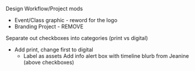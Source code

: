 Design Workflow/Project mods
- Event/Class graphic - reword for the logo
- Branding Project - REMOVE

Separate out checkboxes into categories (print vs digital)
- Add print, change first to digital
	- Label as assets
Add info alert box with timeline blurb from Jeanine (above checkboxes)